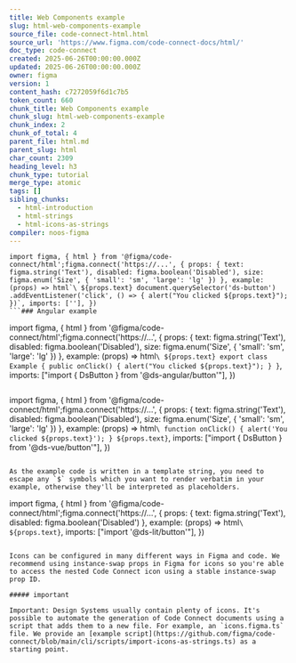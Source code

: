 ```yaml
---
title: Web Components example
slug: html-web-components-example
source_file: code-connect-html.html
source_url: 'https://www.figma.com/code-connect-docs/html/'
doc_type: code-connect
created: 2025-06-26T00:00:00.000Z
updated: 2025-06-26T00:00:00.000Z
owner: figma
version: 1
content_hash: c7272059f6d1c7b5
token_count: 660
chunk_title: Web Components example
chunk_slug: html-web-components-example
chunk_index: 2
chunk_of_total: 4
parent_file: html.md
parent_slug: html
char_count: 2309
heading_level: h3
chunk_type: tutorial
merge_type: atomic
tags: []
sibling_chunks:
  - html-introduction
  - html-strings
  - html-icons-as-strings
compiler: noos-figma
---
```


```
import figma, { html } from '@figma/code-connect/html';figma.connect('https://...', { props: { text: figma.string('Text'), disabled: figma.boolean('Disabled'), size: figma.enum('Size', { 'small': 'sm', 'large': 'lg' }) }, example: (props) => html`\ ${props.text} document.querySelector('ds-button') .addEventListener('click', () => { alert("You clicked ${props.text}"); })`, imports: [''], })
```### Angular example

```
import figma, { html } from '@figma/code-connect/html';figma.connect('https://...', { props: { text: figma.string('Text'), disabled: figma.boolean('Disabled'), size: figma.enum('Size', { 'small': 'sm', 'large': 'lg' }) }, example: (props) => html`\ ${props.text} export class Example { public onClick() { alert("You clicked ${props.text}"); } }`, imports: ["import { DsButton } from '@ds-angular/button'"], })
```### Vue example

```
import figma, { html } from '@figma/code-connect/html';figma.connect('https://...', { props: { text: figma.string('Text'), disabled: figma.boolean('Disabled'), size: figma.enum('Size', { 'small': 'sm', 'large': 'lg' }) }, example: (props) => html`\ function onClick() { alert('You clicked ${props.text}'); } ${props.text}`, imports: ["import { DsButton } from '@ds-vue/button'"], })
```### Lit example

As the example code is written in a template string, you need to escape any `$` symbols which you want to render verbatim in your example, otherwise they'll be interpreted as placeholders.

```
import figma, { html } from '@figma/code-connect/html';figma.connect('https://...', { props: { text: figma.string('Text'), disabled: figma.boolean('Disabled') }, example: (props) => html`\ ${props.text}`, imports: ["import '@ds-lit/button'"], })
```## Connecting Icons

Icons can be configured in many different ways in Figma and code. We recommend using instance-swap props in Figma for icons so you're able to access the nested Code Connect icon using a stable instance-swap prop ID.

##### important

Important: Design Systems usually contain plenty of icons. It's possible to automate the generation of Code Connect documents using a script that adds them to a new file. For example, an `icons.figma.ts` file. We provide an [example script](https://github.com/figma/code-connect/blob/main/cli/scripts/import-icons-as-strings.ts) as a starting point.
